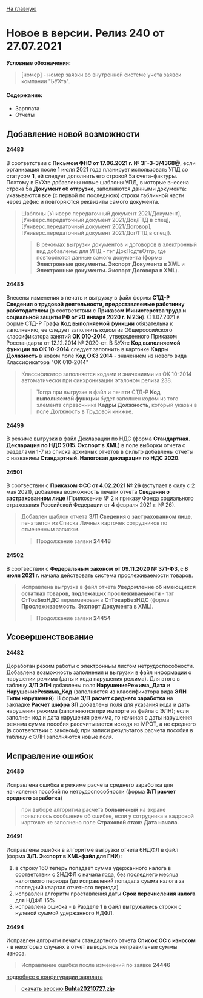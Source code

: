 ﻿[На главную](../../index.md)

# Новое  в версии. Релиз 240 от 27.07.2021

**Условные обозначения:**
 >[номер] - номер заявки во внутренней системе учета заявок компании "БУХта".

#### Содержание: 

- Зарплата
- Отчеты

## Добавление новой возможности

#### 24483
В соответствии с __Письмом ФНС от 17.06.2021 г. № ЗГ-3-3/4368@__, если организация после 1 июля 2021 года планирует использовать УПД со статусом __1__, ей следует дополнить его строкой 5а счета-фактуры.
Поэтому в БУХте добавлены новые шаблоны УПД, в которые внесена строка 5а __Документ об отгрузке__, заполняются данными документа: указываются все (с первой по последнюю) строки табличной части через дефис и повторяются реквизиты самого документа.
>Шаблоны [Универс.передаточный документ 2021/Документ], [Универс.передаточный документ 2021/Док/ГТД в спец], [Универс.передаточный документ 2021/Договор], [Универс.передаточный документ 2021/Дог/ГТД в спец]).
>>В режимах выгрузки документов и договоров в электронный вид добавлены: для УПД - тэг ДокПодтвОтгр, где повторяются данные самого документа (формы __Электронные документы. Экспорт Документа в XML__ и __Электронные документы. Экспорт Договора в XML__).

#### 24485
Внесены изменения в печать и выгрузку в файл формы __СТД-Р Сведения о трудовой деятельности, предоставляемые работнику работодателем__ (в соответствии с __Приказом Министерства труда и социальной защиты РФ от 20 января 2020 г. N 23н__).
С 1.07.2021 в форме СТД-Р Графа __Код выполняемой функции__ обязательна к заполнению, ее следует заполнить кодом из Общероссийского классификатора занятий __ОК 010-2014__, утвержденного Приказом Росстандарта от 12.12.2014 № 2020-ст.
В БУХте __Код выполняемой функции по ОК 10-2014__ следует заполнить в карточке __Кадры Должность__ в новом поле __Код ОКЗ 2014__ - значением из нового вида Классификатора "ОК 010-2014" 
>Классификатор заполняется кодами и значениями из ОК 10-2014 автоматически при синхронизации эталоном релиза 238.
>>Тогда при выгрузке в файл и печати СТД-Р __Код выполняемой функции__ будет заполнен кодом из того элемента справочника __Кадры Должность__, который указан в поле Должность в Трудовой книжке.

#### 24499
В режиме выгрузки в файл Декларации по НДС (форма __Стандартная. Декларация по НДС 2015. Экспорт в XML__) в поле выборки отчета с разделами 1-7 из списка архивных отчетов в фильтр добавлены отчеты с названием __Стандартный. Налоговая декларация по НДС 2020__.

#### 24501
В соотвествии с __Приказом ФСС от 4.02.2021 № 26__ (вступает в силу с 2 мая 2021), добавлена возможность печати отчета __Сведения о застрахованном лице__
(Приложение № 2 к приказу Фонда социального страхования Российской Федерации от 4 февраля 2021 г. № 26). 
>Добавлен шаблон отчета __З/П Сведения о застрахованном лице__, печатается из Списка Личных карточек сотрудников по отмеченным записям.
>>Продолжение заявки __24448__

#### 24502 
В соотвествии с __Федеральным законом от 09.11.2020 № 371-ФЗ, с 8 июля 2021 г.__ начала действовать система прослеживаемости товаров.
>Исправлена выгрузка в файл отчета __Уведомление об имеющихся остатках товаров, подлежащих прослеживаемости__ - тэг __СтТовБезНДС__ переименован в __СтТоварБезНДС__ (форма __Прослеживаемость. Экспорт Документа в XML__).
>>Продолжение заявки __24454__


## Усовершенствование

#### 24482
Доработан режим работы с электронным листом нетрудоспособности. Добавлена возможность заполнения и выгрузки в файл информации о нарушении режима (даты и кода нарушения режима).
Для этого в таблицу __З/П ЭЛН__ добавлены поля __НарушениеРежима_Дата__ и __НарушениеРежима_Код__ (заполняется из классификатора вида __ЭЛН Типы нарушений__).
В форме __З/П расчет среднего заработка__ на закладке __Расчет шифра ЗП__ добавлены поля для указания кода и даты нарушения режима (заполняются при импорте из файла с ЭЛН);
если заполнен код и дата нарушения режима, то начиная с даты нарушения режима сумма пособия рассчитывается исходя из МРОТ, а не среднего (в соответствии с законом); 
при записи результатов расчета пособия в таблицу с ЭЛН заполняются новые поля.


## Исправление ошибок

#### 24480
Исправлена ошибка в режиме расчета среднего заработка для начисления пособий по нетрудоспособности (форма __З/П расчет среднего заработка__)
>при выборе алгоритма расчета __больничный__ на экране появлялось сообщение об ошибке, если у сотрудника в кадровой карточке не заполнено поле __Страховой стаж: Дата начала__.

#### 24491
Исправлены ошибки в алгоритме выгрузки отчета 6НДФЛ в файл (форма __З/П. Экспорт в XML-файл для ГНИ__):
1. в строку 160 теперь попадает сумма удержанного налога в соответствии с 2НДФЛ с начала года, без последнего месяца налогового периода (до исправлений попадала сумма налога за последний квартал отчетного периода)
2. исправлен алгоритм проставления даты __Срок перечисления налога__ для НДФЛ 15%
3. исправлена ошибка - в Разделе 1 в файл выгружались строки с нулевой суммой удержанного НДФЛ.

#### 24494
Исправлен алгоритм печати стандартного отчета __Список ОС с износом__ - в некоторых случаях в отчет выводились неправильные суммы износа.
>Исправление ошибки после изменений по заявке __24446__

[подробнее о конфигурации зарплата](Стандартная_Зарплата.htm)

>[скачать версию **Buhta20210727.zip**](Buhta20210727.zip)
